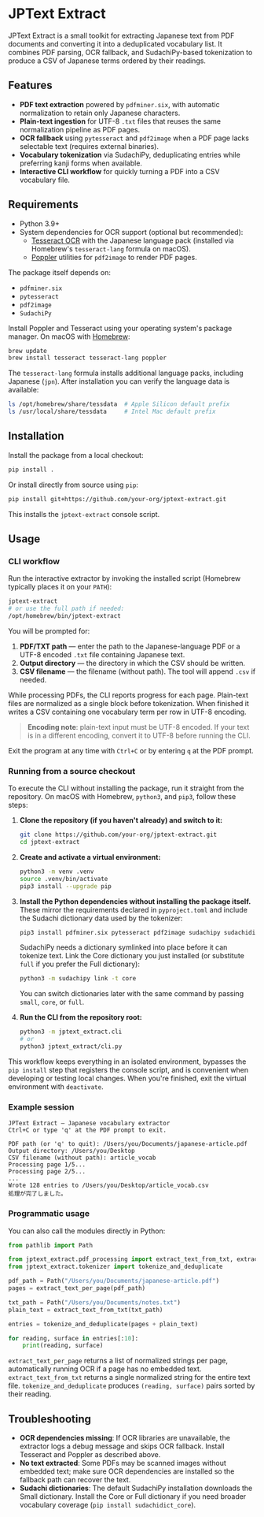 # JPText Extract

JPText Extract is a small toolkit for extracting Japanese text from PDF documents and converting it into a deduplicated vocabulary list. It combines PDF parsing, OCR fallback, and SudachiPy-based tokenization to produce a CSV of Japanese terms ordered by their readings.

## Features

- **PDF text extraction** powered by `pdfminer.six`, with automatic normalization to retain only Japanese characters.
- **Plain-text ingestion** for UTF-8 `.txt` files that reuses the same normalization pipeline as PDF pages.
- **OCR fallback** using `pytesseract` and `pdf2image` when a PDF page lacks selectable text (requires external binaries).
- **Vocabulary tokenization** via SudachiPy, deduplicating entries while preferring kanji forms when available.
- **Interactive CLI workflow** for quickly turning a PDF into a CSV vocabulary file.

## Requirements

- Python 3.9+
- System dependencies for OCR support (optional but recommended):
  - [Tesseract OCR](https://github.com/tesseract-ocr/tesseract) with the Japanese language pack (installed via Homebrew's `tesseract-lang` formula on macOS).
  - [Poppler](https://poppler.freedesktop.org/) utilities for `pdf2image` to render PDF pages.

The package itself depends on:

- `pdfminer.six`
- `pytesseract`
- `pdf2image`
- `SudachiPy`

Install Poppler and Tesseract using your operating system's package manager. On macOS with [Homebrew](https://brew.sh/):

```bash
brew update
brew install tesseract tesseract-lang poppler
```

The `tesseract-lang` formula installs additional language packs, including Japanese (`jpn`). After installation you can verify the
language data is available:

```bash
ls /opt/homebrew/share/tessdata  # Apple Silicon default prefix
ls /usr/local/share/tessdata     # Intel Mac default prefix
```

## Installation

Install the package from a local checkout:

```bash
pip install .
```

Or install directly from source using `pip`:

```bash
pip install git+https://github.com/your-org/jptext-extract.git
```

This installs the `jptext-extract` console script.

## Usage

### CLI workflow

Run the interactive extractor by invoking the installed script (Homebrew typically places it on your `PATH`):

```bash
jptext-extract
# or use the full path if needed:
/opt/homebrew/bin/jptext-extract
```

You will be prompted for:

1. **PDF/TXT path** — enter the path to the Japanese-language PDF or a UTF-8 encoded `.txt` file containing Japanese text.
2. **Output directory** — the directory in which the CSV should be written.
3. **CSV filename** — the filename (without path). The tool will append `.csv` if needed.

While processing PDFs, the CLI reports progress for each page. Plain-text files are normalized as a single block before tokenization. When finished it writes a CSV containing one vocabulary term per row in UTF-8 encoding.

> **Encoding note**: plain-text input must be UTF-8 encoded. If your text is in a different encoding, convert it to UTF-8 before running the CLI.

Exit the program at any time with `Ctrl+C` or by entering `q` at the PDF prompt.

### Running from a source checkout

To execute the CLI without installing the package, run it straight from the repository. On macOS with Homebrew, `python3`, and `pip3`, follow these steps:

1. **Clone the repository (if you haven't already) and switch to it:**

   ```bash
   git clone https://github.com/your-org/jptext-extract.git
   cd jptext-extract
   ```

2. **Create and activate a virtual environment:**

   ```bash
   python3 -m venv .venv
   source .venv/bin/activate
   pip3 install --upgrade pip
   ```

3. **Install the Python dependencies without installing the package itself.** These mirror the requirements declared in `pyproject.toml` and include the Sudachi dictionary data used by the tokenizer:

   ```bash
   pip3 install pdfminer.six pytesseract pdf2image sudachipy sudachidict_core
   ```

   SudachiPy needs a dictionary symlinked into place before it can tokenize text. Link the Core dictionary you just installed (or substitute `full` if you prefer the Full dictionary):

   ```bash
   python3 -m sudachipy link -t core
   ```

   You can switch dictionaries later with the same command by passing `small`, `core`, or `full`.

4. **Run the CLI from the repository root:**

   ```bash
   python3 -m jptext_extract.cli
   # or
   python3 jptext_extract/cli.py
   ```

This workflow keeps everything in an isolated environment, bypasses the `pip install` step that registers the console script, and is convenient when developing or testing local changes. When you're finished, exit the virtual environment with `deactivate`.

### Example session

```
JPText Extract — Japanese vocabulary extractor
Ctrl+C or type 'q' at the PDF prompt to exit.

PDF path (or 'q' to quit): /Users/you/Documents/japanese-article.pdf
Output directory: /Users/you/Desktop
CSV filename (without path): article_vocab
Processing page 1/5...
Processing page 2/5...
...
Wrote 128 entries to /Users/you/Desktop/article_vocab.csv
処理が完了しました。
```

### Programmatic usage

You can also call the modules directly in Python:

```python
from pathlib import Path

from jptext_extract.pdf_processing import extract_text_from_txt, extract_text_per_page
from jptext_extract.tokenizer import tokenize_and_deduplicate

pdf_path = Path("/Users/you/Documents/japanese-article.pdf")
pages = extract_text_per_page(pdf_path)

txt_path = Path("/Users/you/Documents/notes.txt")
plain_text = extract_text_from_txt(txt_path)

entries = tokenize_and_deduplicate(pages + plain_text)

for reading, surface in entries[:10]:
    print(reading, surface)
```

`extract_text_per_page` returns a list of normalized strings per page, automatically running OCR if a page has no embedded text. `extract_text_from_txt` returns a single normalized string for the entire text file. `tokenize_and_deduplicate` produces `(reading, surface)` pairs sorted by their reading.

## Troubleshooting

- **OCR dependencies missing**: If OCR libraries are unavailable, the extractor logs a debug message and skips OCR fallback. Install Tesseract and Poppler as described above.
- **No text extracted**: Some PDFs may be scanned images without embedded text; make sure OCR dependencies are installed so the fallback path can recover the text.
- **Sudachi dictionaries**: The default SudachiPy installation downloads the Small dictionary. Install the Core or Full dictionary if you need broader vocabulary coverage (`pip install sudachidict_core`).
